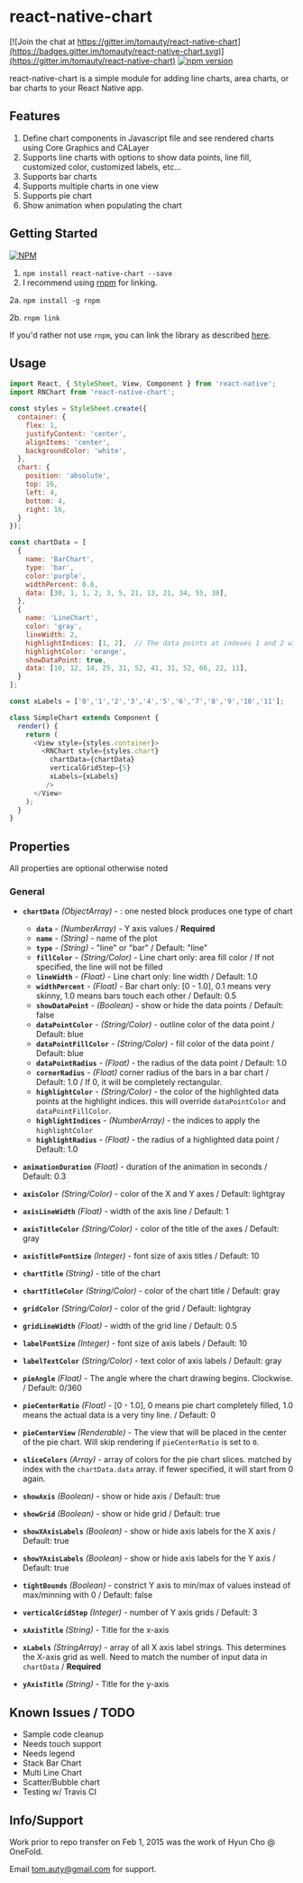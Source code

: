 # react-native-chart

[![Join the chat at https://gitter.im/tomauty/react-native-chart](https://badges.gitter.im/tomauty/react-native-chart.svg)](https://gitter.im/tomauty/react-native-chart)
[![npm version](https://badge.fury.io/js/react-native-chart.svg)](https://badge.fury.io/js/react-native-chart)

react-native-chart is a simple module for adding line charts, area charts, or bar charts to your React Native app.

## Features
1. Define chart components in Javascript file and see rendered charts using Core Graphics and CALayer
1. Supports line charts with options to show data points, line fill, customized color, customized labels, etc...
2. Supports bar charts
3. Supports multiple charts in one view
4. Supports pie chart
5. Show animation when populating the chart

## Getting Started
[![NPM](https://nodei.co/npm/react-native-chart.png?downloads=true)](https://nodei.co/npm/react-native-chart/)

1. `npm install react-native-chart --save`
2. I recommend using [rnpm](https://github.com/rnpm/rnpm) for linking.

  2a. `npm install -g rnpm`

  2b. `rnpm link`

If you'd rather not use `rnpm`, you can link the library as described [here](https://facebook.github.io/react-native/docs/linking-libraries-ios.html).

## Usage
```javascript
import React, { StyleSheet, View, Component } from 'react-native';
import RNChart from 'react-native-chart';

const styles = StyleSheet.create({
  container: {
    flex: 1,
    justifyContent: 'center',
    alignItems: 'center',
    backgroundColor: 'white',
  },
  chart: {
    position: 'absolute',
    top: 16,
    left: 4,
    bottom: 4,
    right: 16,
  }
});

const chartData = [
  {
    name: 'BarChart',
    type: 'bar',
    color:'purple',
    widthPercent: 0.6,
    data: [30, 1, 1, 2, 3, 5, 21, 13, 21, 34, 55, 30],
  },
  {
    name: 'LineChart',
    color: 'gray',
    lineWidth: 2,
    highlightIndices: [1, 2],  // The data points at indexes 1 and 2 will be orange
    highlightColor: 'orange',
    showDataPoint: true,
    data: [10, 12, 14, 25, 31, 52, 41, 31, 52, 66, 22, 11],
  }
];

const xLabels = ['0','1','2','3','4','5','6','7','8','9','10','11'];

class SimpleChart extends Component {
  render() {
    return (
      <View style={styles.container}>
        <RNChart style={styles.chart}
          chartData={chartData}
          verticalGridStep={5}
          xLabels={xLabels}
         />
      </View>
    );
  }
}

```
## Properties
All properties are optional otherwise noted
### General
- **`chartData`** _(ObjectArray)_ - : one nested block produces one type of chart
    - **`data`** - _(NumberArray)_ - Y axis values / **Required**
    - **`name`** - _(String)_ - name of the plot
    - **`type`** - _(String)_ - "line" or "bar" / Default: "line"
    - **`fillColor`** - _(String/Color)_ - Line chart only: area fill color / If not specified, the line will not be filled
    - **`lineWidth`** - _(Float)_ - Line chart only: line width / Default: 1.0
    - **`widthPercent`** - _(Float)_ - Bar chart only: [0 - 1.0], 0.1 means very skinny, 1.0 means bars touch each other / Default: 0.5
    - **`showDataPoint`** - _(Boolean)_ - show or hide the data points / Default: false
    - **`dataPointColor`** - _(String/Color)_ - outline color of the data point / Default: blue
    - **`dataPointFillColor`** - _(String/Color)_ - fill color of the data point / Default: blue
    - **`dataPointRadius`** - _(Float)_ - the radius of the data point / Default: 1.0
    - **`cornerRadius`** - _(Float)_ corner radius of the bars in a bar chart / Default: 1.0 / If 0, it will be completely rectangular.
    - **`highlightColor`** - _(String/Color)_ - the color of the highlighted data points at the highlight indices. this will override `dataPointColor` and `dataPointFillColor`.	
    - **`highlightIndices`** - _(NumberArray)_ - the indices to apply the `highlightColor`
    - **`highlightRadius`** - _(Float)_ - the radius of a highlighted data point / Default: 1.0


- **`animationDuration`** _(Float)_ - duration of the animation in seconds / Default: 0.3
- **`axisColor`** _(String/Color)_ - color of the X and Y axes / Default: lightgray
- **`axisLineWidth`** _(Float)_ - width of the axis line / Default: 1
- **`axisTitleColor`** _(String/Color)_ - color of the title of the axes / Default: gray
- **`axisTitleFontSize`** _(Integer)_ - font size of axis titles / Default: 10
- **`chartTitle`** _(String)_ - title of the chart
- **`chartTitleColor`** _(String/Color)_ - color of the chart title / Default: gray
- **`gridColor`** _(String/Color)_ - color of the grid / Default: lightgray
- **`gridLineWidth`** _(Float)_ - width of the grid line / Default: 0.5
- **`labelFontSize`** _(Integer)_ - font size of axis labels / Default: 10
- **`labelTextColor`** _(String/Color)_ - text color of axis labels / Default: gray
- **`pieAngle`** _(Float)_ - The angle where the chart drawing begins. Clockwise.  / Default: 0/360
- **`pieCenterRatio`** _(Float)_ - [0 - 1.0], 0 means pie chart completely filled, 1.0 means the actual data is a very tiny line. / Default: 0
- **`pieCenterView`** _(Renderable)_ - The view that will be placed in the center of the pie chart. Will skip rendering if `pieCenterRatio` is set to `0`.
- **`sliceColors`** _(Array)_ - array of colors for the pie chart slices. matched by index with the `chartData.data` array. if fewer specified, it will start from 0 again.
- **`showAxis`** _(Boolean)_ - show or hide axis / Default: true
- **`showGrid`** _(Boolean)_ - show or hide grid / Default: true
- **`showXAxisLabels`** _(Boolean)_ - show or hide axis labels for the X axis / Default: true
- **`showYAxisLabels`** _(Boolean)_ - show or hide axis labels for the Y axis / Default: true
- **`tightBounds`** _(Boolean)_ - constrict Y axis to min/max of values instead of max/minning with 0 / Default: false
- **`verticalGridStep`** _(Integer)_ - number of Y axis grids / Default: 3
- **`xAxisTitle`** _(String)_ - Title for the x-axis
- **`xLabels`** _(StringArray)_ - array of all X axis label strings.  This determines the X-axis grid as well.  Need to match the number of input data in `chartData` / **Required**
- **`yAxisTitle`** _(String)_ - Title for the y-axis


## Known Issues / TODO
- Sample code cleanup
- Needs touch support
- Needs legend
- Stack Bar Chart
- Multi Line Chart
- Scatter/Bubble chart
- Testing w/ Travis CI

## Info/Support

Work prior to repo transfer on Feb 1, 2015 was the work of Hyun Cho @ OneFold.

Email tom.auty@gmail.com for support.
